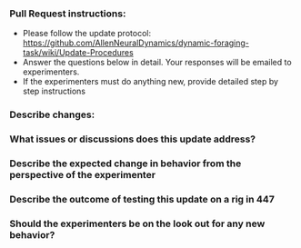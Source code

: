### Pull Request instructions:
- Please follow the update protocol: https://github.com/AllenNeuralDynamics/dynamic-foraging-task/wiki/Update-Procedures
- Answer the questions below in detail. Your responses will be emailed to experimenters. 
- If the experimenters must do anything new, provide detailed step by step instructions

### Describe changes:

### What issues or discussions does this update address?

### Describe the expected change in behavior from the perspective of the experimenter

### Describe the outcome of testing this update on a rig in 447

### Should the experimenters be on the look out for any new behavior?




